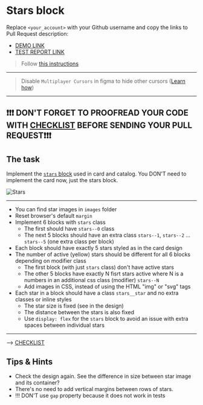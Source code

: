 # Stars block
Replace `<your_account>` with your Github username and copy the links to Pull Request description:
- [DEMO LINK](https://ant2nta.github.io/layout_stars/)
- [TEST REPORT LINK](https://ant2nta.github.io/layout_stars/report/html_report/)

> Follow [this instructions](https://mate-academy.github.io/layout_task-guideline)
___

> Disable `Multiplayer Cursors` in figma to hide other cursors ([Learn how](https://mate-academy.github.io/layout_task-guideline/figma.html#multiplayer-cursors))
___

## ❗️❗️❗️ DON'T FORGET TO PROOFREAD YOUR CODE WITH [CHECKLIST](https://github.com/mate-academy/layout_stars/blob/master/checklist.md) BEFORE SENDING YOUR PULL REQUEST❗️❗️❗️

## The task
Implement the [`stars` block](https://www.figma.com/file/EIBkG1dy1jnK88YPO34Qir/Moyo-Catalog-updated) used in card and catalog.
You DON'T need to implement the card now, just the stars block.

![Stars](./reference/stars.png)
___
- You can find star images in `images` folder
- Reset browser's default `margin`
- Implement 6 blocks with `stars` class
  - The first should have `stars--0` class
  - The next 5 blocks should have an extra class `stars--1`, `stars--2` ... `stars--5` (one extra class per block)
- Each block should have exactly 5 stars styled as in the card design
- The number of active (yellow) stars should be different for all 6 blocks depending on modifier class
  - The first block (with just `stars` class) don't have active stars
  - The other 5 blocks have exactly N fisrt stars active where N is a numbers in an additional css class (modifier) `stars--N`
  - Add images in CSS, instead of using the HTML "img" or "svg" tags
- Each star in a block should have a class `stars__star` and no extra classes or inline styles
  - The star size is fixed (see in the design)
  - The distance between the stars is also fixed
  - Use `display: flex` for the `stars` block to avoid an issue with extra spaces between individual stars
---
--> [CHECKLIST](https://github.com/mate-academy/layout_stars/blob/master/checklist.md)

## Tips & Hints
- Check the design again. See the difference in size between star image and its
container?
- There's no need to add vertical margins between rows of stars.
- !!! DON'T use `gap` property because it does not work in tests
